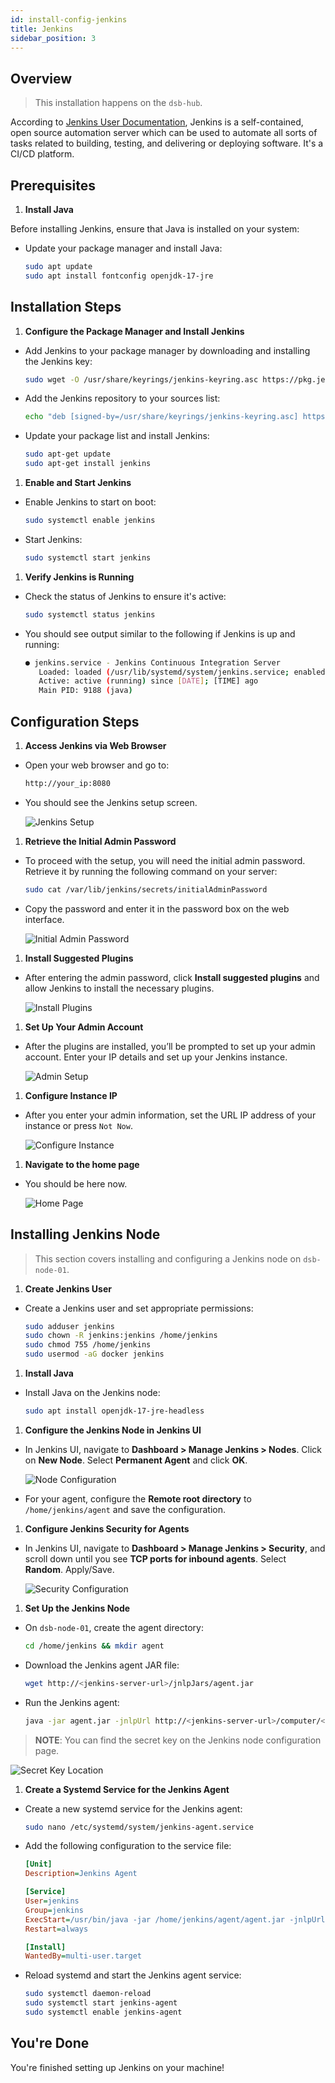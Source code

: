 ```yaml
---
id: install-config-jenkins
title: Jenkins
sidebar_position: 3
---
```


## Overview

> This installation happens on the `dsb-hub`.

According to [Jenkins User Documentation], Jenkins is a self-contained, open source automation server which can be used to automate all sorts of tasks related to building, testing, and delivering or deploying software. It's a CI/CD platform.

## Prerequisites

1. **Install Java**

Before installing Jenkins, ensure that Java is installed on your system:

- Update your package manager and install Java:

  ```bash
  sudo apt update
  sudo apt install fontconfig openjdk-17-jre
  ```

## Installation Steps

1. **Configure the Package Manager and Install Jenkins**

- Add Jenkins to your package manager by downloading and installing the Jenkins key:

  ```bash
  sudo wget -O /usr/share/keyrings/jenkins-keyring.asc https://pkg.jenkins.io/debian-stable/jenkins.io-2023.key
  ```

- Add the Jenkins repository to your sources list:

  ```bash
  echo "deb [signed-by=/usr/share/keyrings/jenkins-keyring.asc] https://pkg.jenkins.io/debian-stable binary/" | sudo tee /etc/apt/sources.list.d/jenkins.list > /dev/null
  ```

- Update your package list and install Jenkins:

  ```bash
  sudo apt-get update
  sudo apt-get install jenkins
  ```

1. **Enable and Start Jenkins**

- Enable Jenkins to start on boot:

  ```bash
  sudo systemctl enable jenkins
  ```

- Start Jenkins:

  ```bash
  sudo systemctl start jenkins
  ```

1. **Verify Jenkins is Running**

- Check the status of Jenkins to ensure it's active:

  ```bash
  sudo systemctl status jenkins
  ```

- You should see output similar to the following if Jenkins is up and running:

  ```bash
  ● jenkins.service - Jenkins Continuous Integration Server
     Loaded: loaded (/usr/lib/systemd/system/jenkins.service; enabled; preset: enabled)
     Active: active (running) since [DATE]; [TIME] ago
     Main PID: 9188 (java)
  ```

## Configuration Steps

1. **Access Jenkins via Web Browser**

- Open your web browser and go to:

  ```bash
  http://your_ip:8080
  ```

- You should see the Jenkins setup screen.

  ![Jenkins Setup](/img/projects/devsecops-home-lab/installation-and-configuration/jenkins-init-config.png)

1. **Retrieve the Initial Admin Password**

- To proceed with the setup, you will need the initial admin password. Retrieve it by running the following command on your server:

  ```bash
  sudo cat /var/lib/jenkins/secrets/initialAdminPassword
  ```

- Copy the password and enter it in the password box on the web interface.

  ![Initial Admin Password](/img/projects/devsecops-home-lab/installation-and-configuration/jenkins-init-password.png)

1. **Install Suggested Plugins**

- After entering the admin password, click **Install suggested plugins** and allow Jenkins to install the necessary plugins.

  ![Install Plugins](/img/projects/devsecops-home-lab/installation-and-configuration/jenkins-install-suggested-plugins.png)

1. **Set Up Your Admin Account**

- After the plugins are installed, you’ll be prompted to set up your admin account. Enter your IP details and set up your Jenkins instance.

  ![Admin Setup](/img/projects/devsecops-home-lab/installation-and-configuration/jenkins-admin-user.png)

1. **Configure Instance IP**

- After you enter your admin information, set the URL IP address of your instance or press `Not Now`.

  ![Configure Instance](/img/projects/devsecops-home-lab/installation-and-configuration/jenkins-instance-config.png)

1. **Navigate to the home page**

- You should be here now.

  ![Home Page](/img/projects/devsecops-home-lab/installation-and-configuration/jenkins-home.png)

## Installing Jenkins Node

> This section covers installing and configuring a Jenkins node on `dsb-node-01`.

1. **Create Jenkins User**

- Create a Jenkins user and set appropriate permissions:

  ```bash
  sudo adduser jenkins
  sudo chown -R jenkins:jenkins /home/jenkins
  sudo chmod 755 /home/jenkins
  sudo usermod -aG docker jenkins
  ```

1. **Install Java**

- Install Java on the Jenkins node:

  ```bash
  sudo apt install openjdk-17-jre-headless
  ```

1. **Configure the Jenkins Node in Jenkins UI**

- In Jenkins UI, navigate to **Dashboard > Manage Jenkins > Nodes**. Click on **New Node**. Select **Permanent Agent** and click **OK**.
  
  ![Node Configuration](/img/projects/devsecops-home-lab/installation-and-configuration/jenkins-create-node.png)

- For your agent, configure the **Remote root directory** to `/home/jenkins/agent` and save the configuration.

1. **Configure Jenkins Security for Agents**

- In Jenkins UI, navigate to **Dashboard > Manage Jenkins > Security**, and scroll down until you see **TCP ports for inbound agents**. Select **Random**. Apply/Save.

  ![Security Configuration](/img/projects/devsecops-home-lab/installation-and-configuration/jenkins-node-conf-security.png)

1. **Set Up the Jenkins Node**

- On `dsb-node-01`, create the agent directory:

  ```bash
  cd /home/jenkins && mkdir agent
  ```

- Download the Jenkins agent JAR file:

  ```bash
  wget http://<jenkins-server-url>/jnlpJars/agent.jar
  ```

- Run the Jenkins agent:

  ```bash
  java -jar agent.jar -jnlpUrl http://<jenkins-server-url>/computer/<node-name>/slave-agent.jnlp -secret <secret-key> -workDir "/home/jenkins/agent"
  ```

>**NOTE**: You can find the secret key on the Jenkins node configuration page.

  ![Secret Key Location](/img/projects/devsecops-home-lab/installation-and-configuration/jenkins-node-cmd.png)

1. **Create a Systemd Service for the Jenkins Agent**

- Create a new systemd service for the Jenkins agent:

  ```bash
  sudo nano /etc/systemd/system/jenkins-agent.service
  ```

- Add the following configuration to the service file:

  ```ini
  [Unit]
  Description=Jenkins Agent

  [Service]
  User=jenkins
  Group=jenkins
  ExecStart=/usr/bin/java -jar /home/jenkins/agent/agent.jar -jnlpUrl http://<jenkins-server-url>/computer/<node-name>/slave-agent.jnlp -secret <secret-key> -workDir /home/jenkins/agent
  Restart=always

  [Install]
  WantedBy=multi-user.target
  ```

- Reload systemd and start the Jenkins agent service:

  ```bash
  sudo systemctl daemon-reload
  sudo systemctl start jenkins-agent
  sudo systemctl enable jenkins-agent
  ```

## You're Done

You're finished setting up Jenkins on your machine!

<!-- Sources -->
[Jenkins User Documentation]: https://www.jenkins.io/doc/#what-is-jenkins
